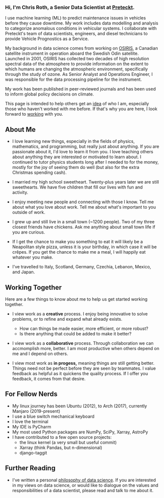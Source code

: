 ### Hi, I'm Chris Roth, a Senior Data Scientist at [Preteckt](https://www.preteckt.com).

I use machine learning (ML) to predict maintenance issues in vehicles before they cause downtime. My work includes data modelling and analysis to categorize anomalous conditions in vehicular systems. I collaborate with Preteckt's team of data scientists, engineers, and diesel technicians to provide Vehicle Prognostics as a Service.

My background in data science comes from working on [OSIRIS](https://research-groups.usask.ca/osiris), a Canadian satellite instrument in operation aboard the Swedish Odin satellite. Launched in 2001, OSIRIS has collected two decades of high resolution spectral data of the atmosphere to provide information on the extent to which humans are changing the atmospheric environment, specifically through the study of ozone. As Senior Analyst and Operations Engineer, I was responsible for the data processing pipeline for the instrument.

My work has been published in peer-reviewed journals and has been used to inform global policy decisions on climate.

This page is intended to help others get an [idea](#about-me) of who I am, especially those who haven't worked with me before. If that's why you are here, I look forward to [working](#working-together) with you.

## About Me

* I love learning new things, especially in the fields of physics, mathematics, and programming, but really just about anything.
If you are passionate about it, I'd love to learn it from you.
I love teaching others about anything they are interested or motivated to learn about.
I continued to tutor physics students long after I needed to for the money, mostly for the joy of seeing them do well (but also for the extra Christmas spending cash).

* I married my high school sweetheart. Twenty-plus years later we are still sweethearts. We have five children that fill our lives with fun and activity.

* I enjoy meeting new people and connecting with those I know. Tell me about what you love about work. Tell me about what's important to you outside of work.

* I grew up and still live in a small town (~1200 people). Two of my three closest friends have chickens. Ask me anything about small town life if you are curious.

* If I get the chance to make you something to eat it will likely be a Neapolitan style pizza, unless it is your birthday, in which case it will be crêpes. If you get the chance to make me a meal, I will happily eat whatever you make.

* I've travelled to Italy, Scotland, Germany, Czechia, Lebanon, Mexico, and Japan.

## Working Together

Here are a few things to know about me to help us get started working together.

* I view work as a **creative** process. I enjoy being innovative to solve problems, or to refine and expand what already exists.
  * How can things be made easier, more efficient, or more robust?
  * Is there anything that could be added to make it better?

* I view work as a **collaborative** process. Through collaboration we can accmomplish more, better.
I am most productive when others depend on me and I depend on others.

* I view most work as **in progess,** meaning things are still getting better. Things need not be perfect before they are seen by teammates. I value feedback as helpful as it quickens the quality process. If I offer you feedback, it comes from that desire.

## For Fellow Nerds

* My linux journey has been Ubuntu (2012), to Arch (2017), currently Manjaro (2019-present)
* I use a blue switch mechanical keyboard
* I love the terminal
* My IDE is PyCharm
* My most used Python packages are NumPy, SciPy, Xarray, AstroPy
* I have contributed to a few open source projects:
  * the linux kernel (a very small but useful commit)
  * Xarray (think Pandas, but n-dimensional)
  * django-taggit

## Further Reading

* I've written a personal [philosophy of data science](https://github.com/czroth/philosophy-of-data-science). If you are interested in my views on data science, or would like to dialogue on the values and responsibilities of a data scientist, please read and talk to me about it.
